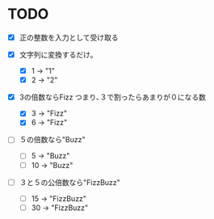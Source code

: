 TODO
==================
-[x] 正の整数を入力として受け取る

-[x] 文字列に変換するだけ｡
    -[x] 1 -> "1"
    -[x] 2 -> "2"

-[x] 3の倍数ならFizz
つまり､３で割ったらあまりが０になる数
    -[x] 3 -> "Fizz"
    -[x] 6 -> "Fizz"

-[ ] ５の倍数なら"Buzz"
    -[ ] 5 -> "Buzz"
    -[ ] 10 -> "Buzz"

-[ ] ３と５の公倍数なら"FizzBuzz" 
    -[ ] 15 -> "FizzBuzz"
    -[ ] 30 -> "FizzBuzz"
